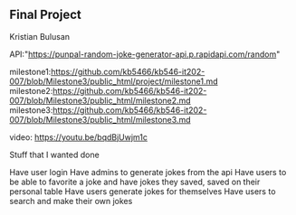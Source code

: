 ## Final Project

Kristian Bulusan

API:"https://punpal-random-joke-generator-api.p.rapidapi.com/random"

milestone1:https://github.com/kb5466/kb546-it202-007/blob/Milestone3/public_html/project/milestone1.md
milestone2:https://github.com/kb5466/kb546-it202-007/blob/Milestone3/public_html/milestone2.md
milestone3:https://github.com/kb5466/kb546-it202-007/blob/Milestone3/public_html/milestone3.md

video: https://youtu.be/bqdBjUwjm1c

Stuff that I wanted done

Have user login
Have admins to generate jokes from the api
Have users to be able to favorite a joke and have jokes they saved, saved on their personal table
Have users generate jokes for themselves
Have users to search and make their own jokes

